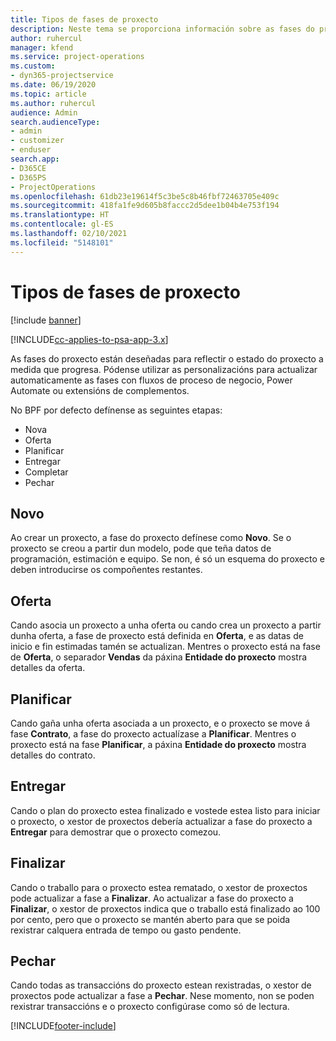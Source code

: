 ```yaml
---
title: Tipos de fases de proxecto
description: Neste tema se proporciona información sobre as fases do proxecto.
author: ruhercul
manager: kfend
ms.service: project-operations
ms.custom:
- dyn365-projectservice
ms.date: 06/19/2020
ms.topic: article
ms.author: ruhercul
audience: Admin
search.audienceType:
- admin
- customizer
- enduser
search.app:
- D365CE
- D365PS
- ProjectOperations
ms.openlocfilehash: 61db23e19614f5c3be5c8b46fbf72463705e409c
ms.sourcegitcommit: 418fa1fe9d605b8faccc2d5dee1b04b4e753f194
ms.translationtype: HT
ms.contentlocale: gl-ES
ms.lasthandoff: 02/10/2021
ms.locfileid: "5148101"
---
```

# <a name="project-stage-types"></a>Tipos de fases de proxecto 

[!include [banner](../includes/psa-now-project-operations.md)]

[!INCLUDE[cc-applies-to-psa-app-3.x](../includes/cc-applies-to-psa-app-3x.md)]

As fases do proxecto están deseñadas para reflectir o estado do proxecto a medida que progresa. Pódense utilizar as personalizacións para actualizar automaticamente as fases con fluxos de proceso de negocio, Power Automate ou extensións de complementos.

No BPF por defecto defínense as seguintes etapas:

- Nova
- Oferta
- Planificar
- Entregar
- Completar
- Pechar 

## <a name="new"></a>Novo

Ao crear un proxecto, a fase do proxecto defínese como **Novo**. Se o proxecto se creou a partir dun modelo, pode que teña datos de programación, estimación e equipo. Se non, é só un esquema do proxecto e deben introducirse os compoñentes restantes.

## <a name="quote"></a>Oferta

Cando asocia un proxecto a unha oferta ou cando crea un proxecto a partir dunha oferta, a fase de proxecto está definida en **Oferta**, e as datas de inicio e fin estimadas tamén se actualizan. Mentres o proxecto está na fase de **Oferta**, o separador **Vendas** da páxina **Entidade do proxecto** mostra detalles da oferta.

## <a name="plan"></a>Planificar

Cando gaña unha oferta asociada a un proxecto, e o proxecto se move á fase **Contrato**, a fase do proxecto actualízase a **Planificar**. Mentres o proxecto está na fase **Planificar**, a páxina **Entidade do proxecto** mostra detalles do contrato.

## <a name="deliver"></a>Entregar

Cando o plan do proxecto estea finalizado e vostede estea listo para iniciar o proxecto, o xestor de proxectos debería actualizar a fase do proxecto a **Entregar** para demostrar que o proxecto comezou.

## <a name="complete"></a>Finalizar 

Cando o traballo para o proxecto estea rematado, o xestor de proxectos pode actualizar a fase a **Finalizar**. Ao actualizar a fase do proxecto a **Finalizar**, o xestor de proxectos indica que o traballo está finalizado ao 100 por cento, pero que o proxecto se mantén aberto para que se poida rexistrar calquera entrada de tempo ou gasto pendente.

## <a name="close"></a>Pechar

Cando todas as transaccións do proxecto estean rexistradas, o xestor de proxectos pode actualizar a fase a **Pechar**. Nese momento, non se poden rexistrar transaccións e o proxecto configúrase como só de lectura.


[!INCLUDE[footer-include](../includes/footer-banner.md)]